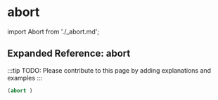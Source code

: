 # abort

import Abort from './_abort.md';

<Abort />

## Expanded Reference: abort

:::tip
TODO: Please contribute to this page by adding explanations and examples
:::

```lisp
(abort )
```
